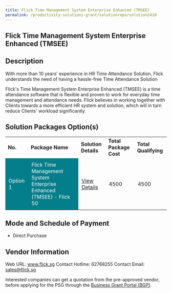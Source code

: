 ```yaml
---
title: Flick Time Management System Enterprise Enhanced (TMSEE)
permalink: /productivity-solutions-grant/solutionrepo/solution2410
---
```


## Flick Time Management System Enterprise Enhanced (TMSEE)

## Description

With more than 10 years' experience in HR Time Attendance Solution, Flick understands the need of having a hassle-free Time Attendance Solution

Flick's Time Management System Enterprise Enhanced (TMSEE) is a time attendance software that is flexible and proven to work for everyday time management and attendance needs. Flick believes in working together with Clients towards a more efficient HR system and solution, which will in turn reduce Clients' workload significantly.

## Solution Packages Option(s)

<table>
<tr>
<td><b>No.</b></td>
<td><b>Package Name</b></td>
<td><b>Solution Details</b></td>
<td><b>Total Package Cost</b></td>
<td><b>Total Qualifying</b></td>
</tr>
<tr>
<td style='padding: 10px; background-color: #037E8A; color: #FFFFFF;'>Option 1</td>
<td style='padding: 10px; background-color: #037E8A; color: #FFFFFF;'>Flick Time Management System Enterprise Enhanced (TMSEE) - Flick 50</td>
<td style='padding: 10px;'><a href='https://www.gobusiness.gov.sg/images/psg/Flick_Solutions_20200968_Desensitised_Annex_3_Part_2.pdf' target='_blank'>View Details</a></td>
<td style='padding: 10px;'>4500</td>
<td style='padding: 10px;'>4500</td>
</tr>
</table>

## Mode and Schedule of Payment

 - Direct Purchase

## Vendor Information

 Web URL: www.flick.sg 
Contact Hotline: 62768255 
Contact Email: sales@flick.sg 


Interested companies can get a quotation from the pre-approved vendor, before applying for the PSG through the <a href='https://www.businessgrants.gov.sg/'>Business Grant Portal (BGP)</a>.

<script src="/jquery/resize-tables.js"></script>
